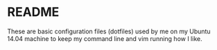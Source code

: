 README
======

These are basic configuration files (dotfiles) used by me on my Ubuntu 14.04 
machine to keep my command line and vim running how I like.
